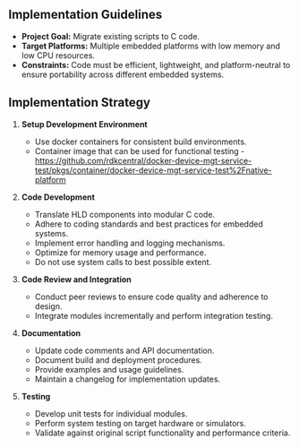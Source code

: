 ## Implementation Guidelines

- **Project Goal:** Migrate existing scripts to C code.
- **Target Platforms:** Multiple embedded platforms with low memory and low CPU resources.
- **Constraints:** Code must be efficient, lightweight, and platform-neutral to ensure portability across different embedded systems.

## Implementation Strategy
1. **Setup Development Environment**
    - Use docker containers for consistent build environments.
    - Container image that can be used for functional testing - https://github.com/rdkcentral/docker-device-mgt-service-test/pkgs/container/docker-device-mgt-service-test%2Fnative-platform

2. **Code Development**
    - Translate HLD components into modular C code.
    - Adhere to coding standards and best practices for embedded systems.
    - Implement error handling and logging mechanisms.
    - Optimize for memory usage and performance.
    - Do not use system calls to best possible extent.

3. **Code Review and Integration**
    - Conduct peer reviews to ensure code quality and adherence to design.
    - Integrate modules incrementally and perform integration testing.

4. **Documentation**
    - Update code comments and API documentation.
    - Document build and deployment procedures.
    - Provide examples and usage guidelines.
    - Maintain a changelog for implementation updates.

5. **Testing**
    - Develop unit tests for individual modules.
    - Perform system testing on target hardware or simulators.
    - Validate against original script functionality and performance criteria.